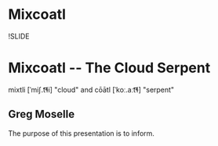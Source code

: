 # Mixcoatl

!SLIDE


# Mixcoatl -- The Cloud Serpent

mixtli [ˈmiʃ.t͡ɬi] "cloud" and cōātl [ˈkoː.aːt͡ɬ] "serpent"

## Greg Moselle

The purpose of this presentation is to inform.
